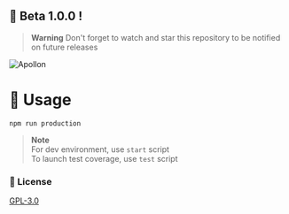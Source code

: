 ## 🌟 Beta 1.0.0 !
> **Warning**
> Don't forget to watch and star this repository to be notified on future releases

![Apollon](https://cdn.dynamored.com/vcs/banners/Apollon.png)

# 🎉 Usage

```
npm run production
```
> **Note**
> <br>For dev environment, use `start` script
> <br>To launch test coverage, use `test` script

### 📃 License
[GPL-3.0](https://www.gnu.org/licenses/gpl-3.0.en.html)